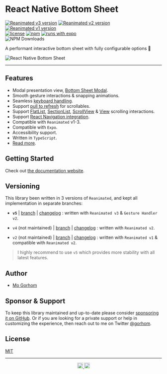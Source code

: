 # React Native Bottom Sheet

[![Reanimated v3 version](https://img.shields.io/github/package-json/v/gorhom/react-native-bottom-sheet/master?label=Reanimated%20v3&style=flat-square)](https://www.npmjs.com/package/@gorhom/bottom-sheet) [![Reanimated v2 version](https://img.shields.io/github/package-json/v/gorhom/react-native-bottom-sheet/v4?label=Reanimated%20v2&style=flat-square)](https://www.npmjs.com/package/@gorhom/bottom-sheet)  [![Reanimated v1 version](https://img.shields.io/github/package-json/v/gorhom/react-native-bottom-sheet/v2?label=Reanimated%20v1&style=flat-square)](https://www.npmjs.com/package/@gorhom/bottom-sheet)<br>
[![license](https://img.shields.io/npm/l/@gorhom/bottom-sheet?style=flat-square)](https://www.npmjs.com/package/@gorhom/bottom-sheet) [![npm](https://img.shields.io/badge/types-included-blue?style=flat-square)](https://www.npmjs.com/package/@gorhom/bottom-sheet) [![runs with expo](https://img.shields.io/badge/Runs%20with%20Expo-4630EB.svg?style=flat-square&logo=EXPO&labelColor=f3f3f3&logoColor=000)](https://expo.io/) <br> ![NPM Downloads](https://img.shields.io/npm/dw/%40gorhom%2Fbottom-sheet?style=flat-square)


A performant interactive bottom sheet with fully configurable options 🚀

![React Native Bottom Sheet](./preview.gif)

---

## Features

- Modal presentation view, [Bottom Sheet Modal](https://ui.gorhom.dev/components/bottom-sheet/v4/modal).
- Smooth gesture interactions & snapping animations.
- Seamless [keyboard handling](https://ui.gorhom.dev/components/bottom-sheet/v4/keyboard-handling).
- Support [pull to refresh](https://ui.gorhom.dev/components/bottom-sheet/v4/pull-to-refresh) for scrollables.
- Support [FlatList](https://ui.gorhom.dev/components/bottom-sheet/v4/components/bottomsheetflatlist), [SectionList](https://ui.gorhom.dev/components/bottom-sheet/v4/components/bottomsheetsectionlist), [ScrollView](https://ui.gorhom.dev/components/bottom-sheet/v4/components/bottomsheetscrollview) & [View](https://ui.gorhom.dev/components/bottom-sheet/v4/components/bottomsheetview) scrolling interactions.
- Support [React Navigation integration](https://ui.gorhom.dev/components/bottom-sheet/v4/react-navigation-integration).
- Compatible with `Reanimated` v1-3.
- Compatible with `Expo`.
- Accessibility support.
- Written in `TypeScript`.
- [Read more](https://ui.gorhom.dev/components/bottom-sheet/v4/).

## Getting Started

Check out [the documentation website](https://ui.gorhom.dev/components/bottom-sheet/v4/).

## Versioning

This library been written in 3 versions of `Reanimated`, and kept all implementation in separate branches:

- **`v5`** | [branch](https://github.com/gorhom/react-native-bottom-sheet/tree/master) | [changelog](https://github.com/gorhom/react-native-bottom-sheet/blob/master/CHANGELOG.md) : written with `Reanimated v3` & `Gesture Handler v2`.

- `v4` (not maintained) | [branch](https://github.com/gorhom/react-native-bottom-sheet/tree/v4) | [changelog](https://github.com/gorhom/react-native-bottom-sheet/blob/v4/CHANGELOG.md) : written with `Reanimated v2`.

- `v2` (not maintained) | [branch](https://github.com/gorhom/react-native-bottom-sheet/tree/v2) | [changelog](https://github.com/gorhom/react-native-bottom-sheet/blob/v2/CHANGELOG.md) : written with `Reanimated v1` & compatible with `Reanimated v2`.

> I highly recommend to use `v5` which provides more stability with all latest features.

## Author

- [Mo Gorhom](https://gorhom.dev/)

## Sponsor & Support

To keep this library maintained and up-to-date please consider [sponsoring it on GitHub](https://github.com/sponsors/gorhom). Or if you are looking for a private support or help in customizing the experience, then reach out to me on Twitter [@gorhom](https://twitter.com/gorhom).

## License

[MIT](./LICENSE)

---

<p align="center">
  <a href="https://gorhom.dev/#gh-light-mode-only" target="_blank">
    <img height="18" alt="Mo Gorhom" src="./mogorhom-light.png">
  </a>
  <a href="https://gorhom.dev/#gh-dark-mode-only" target="_blank">
    <img height="18" alt="Mo Gorhom" src="./mogorhom-dark.png">
  </a>
</p>
